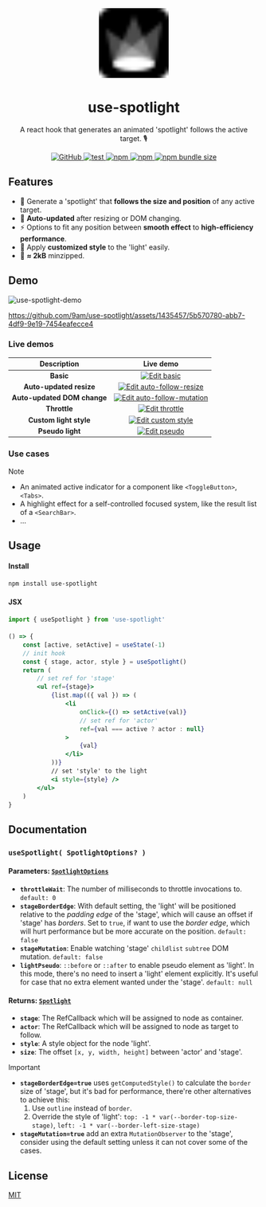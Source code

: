 <div align="center">
    <img src="https://raw.githubusercontent.com/9am/use-spotlight/main/logo.svg" alt="use-spotlight-logo" width="140" height="140" />
    <h1>use-spotlight</h1>
	<p>A react hook that generates an animated 'spotlight' follows the active target. 🎙</p>
    <p>
        <a href="https://github.com/9am/use-spotlight/blob/main/LICENSE">
            <img alt="GitHub" src="https://img.shields.io/github/license/9am/use-spotlight?style=flat-square&color=success">
        </a>
        <a href="https://github.com/9am/use-spotlight/actions/workflows/test.yml">
            <img alt="test" src="https://github.com/9am/use-spotlight/actions/workflows/test.yml/badge.svg">
        </a>
        <a href="https://www.npmjs.com/package/use-spotlight">
            <img alt="npm" src="https://img.shields.io/npm/v/use-spotlight?style=flat-square&color=orange">
        </a>
        <a href="https://www.npmjs.com/package/use-spotlight">
            <img alt="npm" src="https://img.shields.io/npm/dt/use-spotlight?style=flat-square&color=blue">
        </a>
        <a href="https://bundlephobia.com/package/use-spotlight@latest">
            <img alt="npm bundle size" src="https://img.shields.io/bundlephobia/minzip/use-spotlight?style=flat-square">
        </a>
    </p>
</div>


## Features

- 🔦 Generate a 'spotlight' that **follows the size and position** of any active target.
- 👟 **Auto-updated** after resizing or DOM changing.
- ⚡️ Options to fit any position between **smooth effect** to **high-efficiency performance**.
- 🪩 Apply **customized style** to the 'light' easily.
- 💽 **≈ 2kB** minzipped.

## Demo

<img src="https://github.com/9am/use-spotlight/assets/1435457/ef54d5a7-460e-4396-a6c8-bf39703ed85e" alt="use-spotlight-demo" width="140" />

https://github.com/9am/use-spotlight/assets/1435457/5b570780-abb7-4df9-9e19-7454eafecce4

### Live demos

|Description|Live demo|
|:---------:|:-------:|
| **Basic** | [![Edit basic](https://codesandbox.io/static/img/play-codesandbox.svg)](https://codesandbox.io/s/basic-dfpl4w?fontsize=14&hidenavigation=1&module=%2Fsrc%2FtoggleButton.tsx&theme=dark) |
| **Auto-updated resize** | [![Edit auto-follow-resize](https://codesandbox.io/static/img/play-codesandbox.svg)](https://codesandbox.io/s/auto-follow-resize-8grssc?fontsize=14&hidenavigation=1&module=%2Fsrc%2FtoggleButton.tsx&theme=dark) |
| **Auto-updated DOM change** | [![Edit auto-follow-mutation](https://codesandbox.io/static/img/play-codesandbox.svg)](https://codesandbox.io/s/auto-follow-mutation-jjlx8h?fontsize=14&hidenavigation=1&module=%2Fsrc%2FtoggleButton.tsx&theme=dark) |
| **Throttle** | [![Edit throttle](https://codesandbox.io/static/img/play-codesandbox.svg)](https://codesandbox.io/s/throttle-tpt53s?fontsize=14&hidenavigation=1&module=%2Fsrc%2FtoggleButton.tsx&theme=dark) |
| **Custom light style** | [![Edit custom style](https://codesandbox.io/static/img/play-codesandbox.svg)](https://codesandbox.io/s/custom-style-v6pwq3?fontsize=14&hidenavigation=1&module=%2Fsrc%2FtoggleButton.tsx&theme=dark) |
| **Pseudo light** | [![Edit pseudo](https://codesandbox.io/static/img/play-codesandbox.svg)](https://codesandbox.io/s/pseudo-pj7zdn?fontsize=14&hidenavigation=1&module=%2Fsrc%2FtoggleButton.tsx&theme=dark) |

### Use cases

> [!NOTE]
>
> - An animated active indicator for a component like `<ToggleButton>`, `<Tabs>`.
> - A highlight effect for a self-controlled focused system, like the result list of a `<SearchBar>`.
> - ...

## Usage

#### Install

```sh
npm install use-spotlight
```

#### JSX

```jsx
import { useSpotlight } from 'use-spotlight'

() => {
    const [active, setActive] = useState(-1)
    // init hook
    const { stage, actor, style } = useSpotlight()
    return (
        // set ref for 'stage'
        <ul ref={stage}>
            {list.map(({ val }) => (
                <li
                    onClick={() => setActive(val)}
                    // set ref for 'actor'
                    ref={val === active ? actor : null}
                >
                    {val}
                </li>
            ))}
            // set 'style' to the light
            <i style={style} />
        </ul>
    )
}
```

## Documentation

### `useSpotlight( SpotlightOptions? )`

#### Parameters: [`SpotlightOptions`](https://github.com/9am/use-spotlight/blob/main/src/types.ts#L12)

- **`throttleWait`**: The number of milliseconds to throttle invocations to. `default: 0`
- **`stageBorderEdge`**: With default setting, the 'light' will be positioned relative to the *padding edge* of the 'stage', which will cause an offset if 'stage' has *borders*. Set to `true`, if want to use the *border edge*, which will hurt performance but be more accurate on the position. `default: false`
- **`stageMutation`**: Enable watching 'stage' `childlist` `subtree` DOM mutation. `default: false`
- **`lightPseudo`**: `::before` or `::after` to enable pseudo element as 'light'. In this mode, there's no need to insert a 'light' element explicitly. It's useful for case that no extra element wanted under the 'stage'. `default: null`

#### Returns: [`Spotlight`](https://github.com/9am/use-spotlight/blob/main/src/types.ts#L24)

- **`stage`**: The RefCallback which will be assigned to node as container.
- **`actor`**: The RefCallback which will be assigned to node as target to follow.
- **`style`**: A style object for the node 'light'.
- **`size`**: The offset `[x, y, width, height]` between 'actor' and 'stage'.

> [!IMPORTANT]
>
> - **`stageBorderEdge=true`** uses `getComputedStyle()` to calculate the `border` size of 'stage', but it's bad for performance, there're other alternatives to achieve this:
>   1. Use `outline` instead of `border`.
>   2. Override the style of 'light': `top: -1 * var(--border-top-size-stage)`, `left: -1 * var(--border-left-size-stage)`
> - **`stageMutation=true`** add an extra `MutationObserver` to the 'stage', consider using the default setting unless it can not cover some of the cases.

## License
[MIT](LICENSE)
